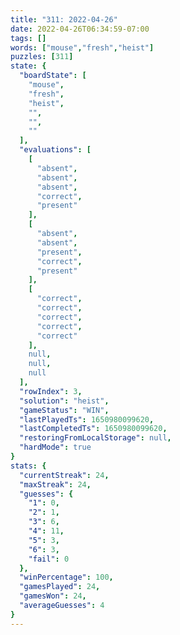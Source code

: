 ```yaml
---
title: "311: 2022-04-26"
date: 2022-04-26T06:34:59-07:00
tags: []
words: ["mouse","fresh","heist"]
puzzles: [311]
state: {
  "boardState": [
    "mouse",
    "fresh",
    "heist",
    "",
    "",
    ""
  ],
  "evaluations": [
    [
      "absent",
      "absent",
      "absent",
      "correct",
      "present"
    ],
    [
      "absent",
      "absent",
      "present",
      "correct",
      "present"
    ],
    [
      "correct",
      "correct",
      "correct",
      "correct",
      "correct"
    ],
    null,
    null,
    null
  ],
  "rowIndex": 3,
  "solution": "heist",
  "gameStatus": "WIN",
  "lastPlayedTs": 1650980099620,
  "lastCompletedTs": 1650980099620,
  "restoringFromLocalStorage": null,
  "hardMode": true
}
stats: {
  "currentStreak": 24,
  "maxStreak": 24,
  "guesses": {
    "1": 0,
    "2": 1,
    "3": 6,
    "4": 11,
    "5": 3,
    "6": 3,
    "fail": 0
  },
  "winPercentage": 100,
  "gamesPlayed": 24,
  "gamesWon": 24,
  "averageGuesses": 4
}
---
```


<!-- more -->
